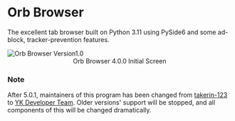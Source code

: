 # Orb Browser
The excellent tab browser built on Python 3.11 using PySide6 and some ad-block, tracker-prevention features.

<img src="https://i.imgur.com/jHt3f6i.png" alt="Orb Browser Version1.0" title="Orb Browser Version1.0">
<center>Orb Browser 4.0.0 Initial Screen</center>

### Note
After 5.0.1, maintainers of this program has been changed from [takerin-123](https://github.com/takerin-123) to [YK Developer Team](https://github.com/YUKKURI-LINUX). Older versions' support will be stopped, and all components of this will be changed dramatically.